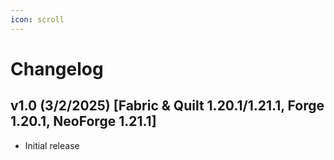 ```yaml
---
icon: scroll
---
```


# Changelog

## v1.0 (3/2/2025) \[Fabric & Quilt 1.20.1/1.21.1, Forge 1.20.1, NeoForge 1.21.1]

* Initial release

